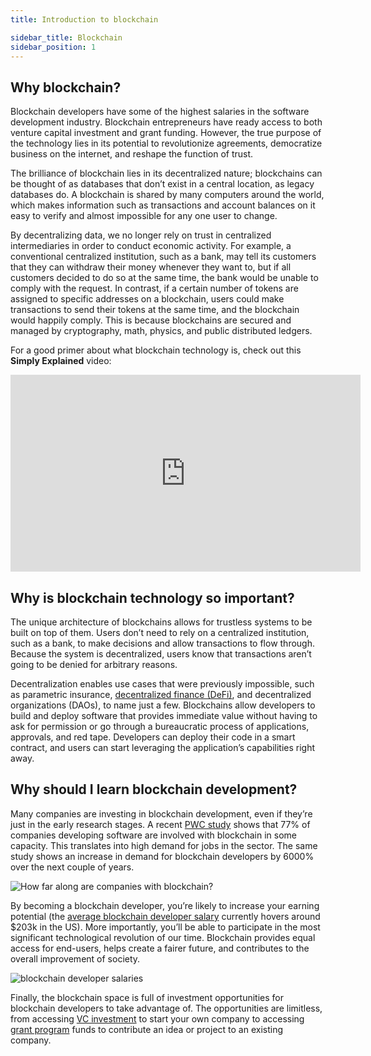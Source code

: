 ```yaml
---
title: Introduction to blockchain

sidebar_title: Blockchain
sidebar_position: 1
---
```


## Why blockchain?

Blockchain developers have some of the highest salaries in the software development industry. Blockchain entrepreneurs
have ready access to both venture capital investment and grant funding. However, the true purpose of the technology lies
in its potential to revolutionize agreements, democratize business on the internet, and reshape the function of trust.

The brilliance of blockchain lies in its decentralized nature; blockchains can be thought of as databases that don’t
exist in a central location, as legacy databases do. A blockchain is shared by many computers around the world, which
makes information such as transactions and account balances on it easy to verify and almost impossible for any one user
to change.

By decentralizing data, we no longer rely on trust in centralized intermediaries in order to conduct economic activity.
For example, a conventional centralized institution, such as a bank, may tell its customers that they can withdraw their
money whenever they want to, but if all customers decided to do so at the same time, the bank would be unable to comply
with the request. In contrast, if a certain number of tokens are assigned to specific addresses on a blockchain, users
could make transactions to send their tokens at the same time, and the blockchain would happily comply. This is because
blockchains are secured and managed by cryptography, math, physics, and public distributed ledgers.

For a good primer about what blockchain technology is, check out this **Simply Explained** video:

<iframe width="560" height="315" src="https://www.youtube.com/embed/SSo_EIwHSd4" title="YouTube video player" frameBorder="0" allow="accelerometer; autoplay; clipboard-write; encrypted-media; gyroscope; picture-in-picture" allowFullScreen></iframe>

## Why is blockchain technology so important?

The unique architecture of blockchains allows for trustless systems to be built on top of them. Users don’t need to rely
on a centralized institution, such as a bank, to make decisions and allow transactions to flow through. Because the
system is decentralized, users know that transactions aren’t going to be denied for arbitrary reasons.

Decentralization enables use cases that were previously impossible, such as parametric insurance,
[decentralized finance (DeFi)](https://chain.link/use-cases/defi), and decentralized organizations (DAOs), to name just
a few. Blockchains allow developers to build and deploy software that provides immediate value without having to ask for
permission or go through a bureaucratic process of applications, approvals, and red tape. Developers can deploy their
code in a smart contract, and users can start leveraging the application’s capabilities right away.

## Why should I learn blockchain development?

Many companies are investing in blockchain development, even if they’re just in the early research stages. A recent
[PWC study](https://www.pwc.com/gx/en/industries/technology/publications/blockchain-report-transform-business-economy.html)
shows that 77% of companies developing software are involved with blockchain in some capacity. This translates into high
demand for jobs in the sector. The same study shows an increase in demand for blockchain developers by 6000% over the
next couple of years.

![How far along are companies with blockchain?](/posts/blockchain101/blockchain/image2.png)

By becoming a blockchain developer, you’re likely to increase your earning potential (the
[average blockchain developer salary](https://hired.com/salaries/blockchain-engineer) currently hovers around $203k in
the US). More importantly, you’ll be able to participate in the most significant technological revolution of our time.
Blockchain provides equal access for end-users, helps create a fairer future, and contributes to the overall improvement
of society.

![blockchain developer salaries](/posts/blockchain101/blockchain/image1.png)

Finally, the blockchain space is full of investment opportunities for blockchain developers to take advantage of. The
opportunities are limitless, from accessing [VC investment](https://smartcontractdb.com/communities) to start your own
company to accessing [grant program](https://identityreview.com/15-crypto-grants-you-should-know-about/) funds to
contribute an idea or project to an existing company.
